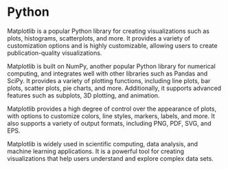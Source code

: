 # Python

Matplotlib is a popular Python library for creating visualizations such as plots, histograms, scatterplots, 
and more. It provides a variety of customization options and is highly customizable, allowing users to create 
publication-quality visualizations.

Matplotlib is built on NumPy, another popular Python library for numerical computing, and integrates well 
with other libraries such as Pandas and SciPy. It provides a variety of plotting functions, including line 
plots, bar plots, scatter plots, pie charts, and more. Additionally, it supports advanced features such as 
subplots, 3D plotting, and animation.

Matplotlib provides a high degree of control over the appearance of plots, with options to customize colors, 
line styles, markers, labels, and more. It also supports a variety of output formats, including PNG, PDF, SVG, 
and EPS.

Matplotlib is widely used in scientific computing, data analysis, and machine learning applications. It is a 
powerful tool for creating visualizations that help users understand and explore complex data sets.